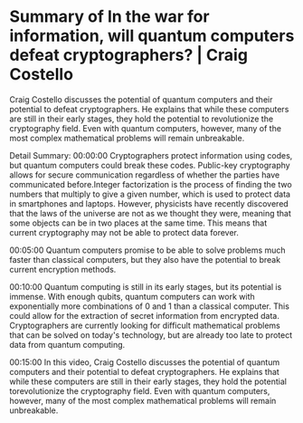 # Summary of In the war for information, will quantum computers defeat cryptographers? | Craig Costello

Craig Costello discusses the potential of quantum computers and their potential to defeat cryptographers. He explains that while these computers are still in their early stages, they hold the potential to revolutionize the cryptography field. Even with quantum computers, however, many of the most complex mathematical problems will remain unbreakable.

Detail Summary: 
00:00:00
Cryptographers protect information using codes, but quantum computers could break these codes. Public-key cryptography allows for secure communication regardless of whether the parties have communicated before.Integer factorization is the process of finding the two numbers that multiply to give a given number, which is used to protect data in smartphones and laptops. However, physicists have recently discovered that the laws of the universe are not as we thought they were, meaning that some objects can be in two places at the same time. This means that current cryptography may not be able to protect data forever.

00:05:00
Quantum computers promise to be able to solve problems much faster than classical computers, but they also have the potential to break current encryption methods.

00:10:00
Quantum computing is still in its early stages, but its potential is immense. With enough qubits, quantum computers can work with exponentially more combinations of 0 and 1 than a classical computer. This could allow for the extraction of secret information from encrypted data. Cryptographers are currently looking for difficult mathematical problems that can be solved on today's technology, but are already too late to protect data from quantum computing.

00:15:00
In this video, Craig Costello discusses the potential of quantum computers and their potential to defeat cryptographers. He explains that while these computers are still in their early stages, they hold the potential torevolutionize the cryptography field. Even with quantum computers, however, many of the most complex mathematical problems will remain unbreakable.

